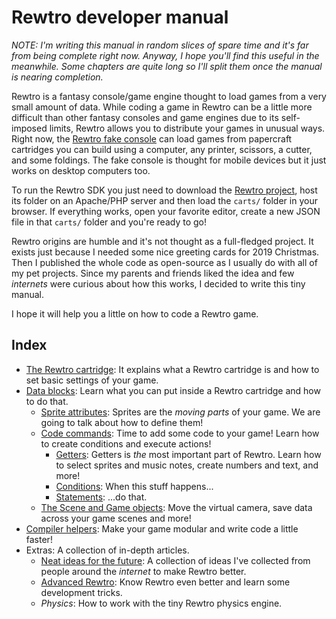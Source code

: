 # Rewtro developer manual

_NOTE: I'm writing this manual in random slices of spare time and it's far from being complete right now. Anyway, I hope you'll find this useful in the meanwhile. Some chapters are quite long so I'll split them once the manual is nearing completion._

Rewtro is a fantasy console/game engine thought to load games from a very small amount of data. While coding a game in Rewtro can be a little more difficult than other fantasy consoles and game engines due to its self-imposed limits, Rewtro allows you to distribute your games in unusual ways. Right now, the [Rewtro fake console](https://kesiev.com/rewtro) can load games from papercraft cartridges you can build using a computer, any printer, scissors, a cutter, and some foldings. The fake console is thought for mobile devices but it just works on desktop computers too.

To run the Rewtro SDK you just need to download the [Rewtro project](https://github.com/kesiev/rewtro), host its folder on an Apache/PHP server and then load the `carts/` folder in your browser. If everything works, open your favorite editor, create a new JSON file in that `carts/` folder and you're ready to go!

Rewtro origins are humble and it's not thought as a full-fledged project. It exists just because I needed some nice greeting cards for 2019 Christmas. Then I published the whole code as open-source as I usually do with all of my pet projects. Since my parents and friends liked the idea and few _internets_ were curious about how this works, I decided to write this tiny manual.

I hope it will help you a little on how to code a Rewtro game.

## Index

  * [The Rewtro cartridge](rewtrocartridge.md): It explains what a Rewtro cartridge is and how to set basic settings of your game.
  * [Data blocks](datablocks.md): Learn what you can put inside a Rewtro cartridge and how to do that.
    * [Sprite attributes](spriteattributes.md): Sprites are the _moving parts_ of your game. We are going to talk about how to define them!
    * [Code commands](codecommands.md): Time to add some code to your game! Learn how to create conditions and execute actions!
      * [Getters](getters.md): Getters is _the_ most important part of Rewtro. Learn how to select sprites and music notes, create numbers and text, and more!
      * [Conditions](conditions.md): When this stuff happens...
      * [Statements](codestatements.md): ...do that.
    * [The Scene and Game objects](scenegameobjects.md): Move the virtual camera, save data across your game scenes and more!
  * [Compiler helpers](compilerhelpers.md): Make your game modular and write code a little faster!
  * Extras: A collection of in-depth articles.
    * [Neat ideas for the future](ideas.md): A collection of ideas I've collected from people around the _internet_ to make Rewtro better.
    * [Advanced Rewtro](advanced.md): Know Rewtro even better and learn some development tricks.
    * _Physics_: How to work with the tiny Rewtro physics engine.


